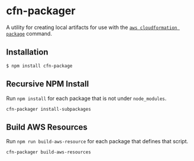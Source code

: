 # cfn-packager
A utility for creating local artifacts for use with the [`aws cloudformation package`](http://docs.aws.amazon.com/cli/latest/reference/cloudformation/package.html) command.

## Installation

```
$ npm install cfn-package
```

## Recursive NPM Install
Run `npm install` for each package that is not under `node_modules`.
```
cfn-packager install-subpackages
```

## Build AWS Resources
Run `npm run build-aws-resource` for each package that defines that script.
```
cfn-packager build-aws-resources
```
